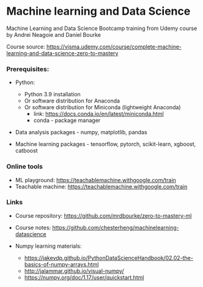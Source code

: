 # Machine learning and Data Science
Machine Learning and Data Science Bootcamp training from Udemy course by Andrei Neagoie and Daniel Bourke

Course source: https://visma.udemy.com/course/complete-machine-learning-and-data-science-zero-to-mastery

### Prerequisites:

* Python:
    * Python 3.9 installation
    * Or software distribution for Anaconda 
    * Or software distribution for Miniconda (lightweight Anaconda)
       * link: https://docs.conda.io/en/latest/miniconda.html 
       * conda - package manager
    
* Data analysis packages - numpy, matplotlib, pandas
* Machine learning packages - tensorflow, pytorch, scikit-learn, xgboost, catboost

### Online tools

* ML playground: https://teachablemachine.withgoogle.com/train
* Teachable machine: https://teachablemachine.withgoogle.com/train

### Links

* Course repository: https://github.com/mrdbourke/zero-to-mastery-ml
* Course notes: https://github.com/chesterheng/machinelearning-datascience


* Numpy learning materials:
    * https://jakevdp.github.io/PythonDataScienceHandbook/02.02-the-basics-of-numpy-arrays.html
    * http://jalammar.github.io/visual-numpy/
    * https://numpy.org/doc/1.17/user/quickstart.html
    